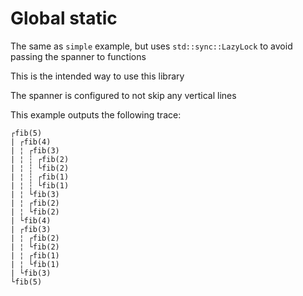 # Global static

The same as `simple` example, but uses `std::sync::LazyLock`
to avoid passing the spanner to functions

This is the intended way to use this library

The spanner is configured to not skip any vertical lines

This example outputs the following trace:

```plaintext
┌fib(5)
| ┌fib(4)
| ¦ ┌fib(3)
| ¦ ┆ ┌fib(2)
| ¦ ┆ └fib(2)
| ¦ ┆ ┌fib(1)
| ¦ ┆ └fib(1)
| ¦ └fib(3)
| ¦ ┌fib(2)
| ¦ └fib(2)
| └fib(4)
| ┌fib(3)
| ¦ ┌fib(2)
| ¦ └fib(2)
| ¦ ┌fib(1)
| ¦ └fib(1)
| └fib(3)
└fib(5)
```
